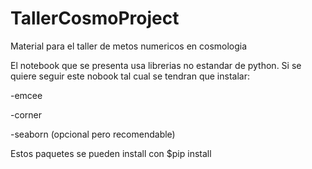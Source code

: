 # TallerCosmoProject
Material para el taller de metos numericos en cosmologia 

El notebook que se presenta usa librerias no estandar de python.
Si se quiere seguir este nobook tal cual se tendran que instalar:

-emcee

-corner

-seaborn (opcional pero recomendable)

Estos paquetes se pueden install con $pip install <paquete>



